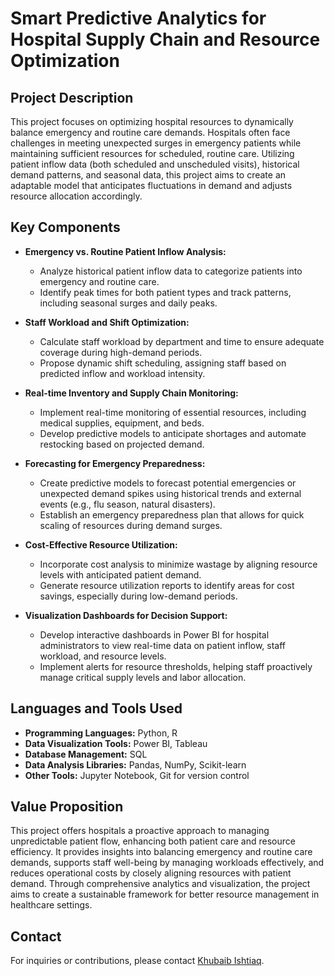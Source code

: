 # Smart Predictive Analytics for Hospital Supply Chain and Resource Optimization

## Project Description
This project focuses on optimizing hospital resources to dynamically balance emergency and routine care demands. Hospitals often face challenges in meeting unexpected surges in emergency patients while maintaining sufficient resources for scheduled, routine care. Utilizing patient inflow data (both scheduled and unscheduled visits), historical demand patterns, and seasonal data, this project aims to create an adaptable model that anticipates fluctuations in demand and adjusts resource allocation accordingly.

## Key Components
- **Emergency vs. Routine Patient Inflow Analysis:** 
  - Analyze historical patient inflow data to categorize patients into emergency and routine care.
  - Identify peak times for both patient types and track patterns, including seasonal surges and daily peaks.

- **Staff Workload and Shift Optimization:**
  - Calculate staff workload by department and time to ensure adequate coverage during high-demand periods.
  - Propose dynamic shift scheduling, assigning staff based on predicted inflow and workload intensity.

- **Real-time Inventory and Supply Chain Monitoring:**
  - Implement real-time monitoring of essential resources, including medical supplies, equipment, and beds.
  - Develop predictive models to anticipate shortages and automate restocking based on projected demand.

- **Forecasting for Emergency Preparedness:**
  - Create predictive models to forecast potential emergencies or unexpected demand spikes using historical trends and external events (e.g., flu season, natural disasters).
  - Establish an emergency preparedness plan that allows for quick scaling of resources during demand surges.

- **Cost-Effective Resource Utilization:**
  - Incorporate cost analysis to minimize wastage by aligning resource levels with anticipated patient demand.
  - Generate resource utilization reports to identify areas for cost savings, especially during low-demand periods.

- **Visualization Dashboards for Decision Support:**
  - Develop interactive dashboards in Power BI for hospital administrators to view real-time data on patient inflow, staff workload, and resource levels.
  - Implement alerts for resource thresholds, helping staff proactively manage critical supply levels and labor allocation.

## Languages and Tools Used
- **Programming Languages:** Python, R
- **Data Visualization Tools:** Power BI, Tableau
- **Database Management:** SQL
- **Data Analysis Libraries:** Pandas, NumPy, Scikit-learn
- **Other Tools:** Jupyter Notebook, Git for version control

## Value Proposition
This project offers hospitals a proactive approach to managing unpredictable patient flow, enhancing both patient care and resource efficiency. It provides insights into balancing emergency and routine care demands, supports staff well-being by managing workloads effectively, and reduces operational costs by closely aligning resources with patient demand. Through comprehensive analytics and visualization, the project aims to create a sustainable framework for better resource management in healthcare settings.


## Contact
For inquiries or contributions, please contact [Khubaib Ishtiaq](khubaibishtiaq882@gmail.com).
